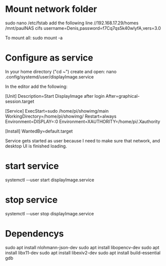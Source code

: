 # Mount network folder
sudo nano /etc/fstab
add the following line
//192.168.17.29/homes /mnt/paulNAS cifs username=Denis,password=f7Cq7qs5k40wlyfA,vers=3.0

To mount all:
sudo mount -a

# Configure as service
In your home directory ("cd ~") create and open:
nano .config/systemd/user/displayImage.service

In the editor add the following:

[Unit]
Description=Start DisplayImage after login
After=graphical-session.target

[Service]
ExecStart=sudo /home/pi/showimg/main
WorkingDirectory=/home/pi/showimg/
Restart=always
Environment=DISPLAY=:0
Environment=XAUTHORITY=/home/pi/.Xauthority

[Install]
WantedBy=default.target


Service gets started as user because I need to make sure that network, and desktop UI is finished loading.
# start service
systemctl --user start displayImage.service
# stop service
systemctl --user stop displayImage.service

# Dependencys
sudo apt install nlohmann-json-dev
sudo apt install libopencv-dev
sudo apt install libx11-dev
sudo apt install libexiv2-dev
sudo apt install build-essential gdb
